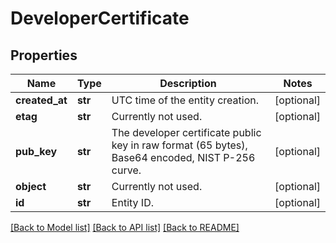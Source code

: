 # DeveloperCertificate

## Properties
Name | Type | Description | Notes
------------ | ------------- | ------------- | -------------
**created_at** | **str** | UTC time of the entity creation. | [optional] 
**etag** | **str** | Currently not used. | [optional] 
**pub_key** | **str** | The developer certificate public key in raw format (65 bytes), Base64 encoded, NIST P-256 curve. | [optional] 
**object** | **str** | Currently not used. | [optional] 
**id** | **str** | Entity ID. | [optional] 

[[Back to Model list]](../README.md#documentation-for-models) [[Back to API list]](../README.md#documentation-for-api-endpoints) [[Back to README]](../README.md)


